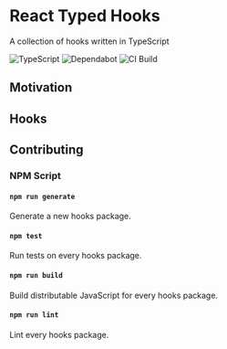 # React Typed Hooks

A collection of hooks written in TypeScript

![TypeScript](https://badgen.net/badge/icon/typescript?icon=typescript&label)
![Dependabot](https://badgen.net/dependabot/react-typed-hooks/react-typed-hooks?icon=dependabot)
![CI Build](https://github.com/react-typed-hooks/react-typed-hooks/workflows/build/badge.svg)

## Motivation

## Hooks

## Contributing

### NPM Script

#### `npm run generate`

Generate a new hooks package.

#### `npm test`

Run tests on every hooks package.

#### `npm run build`

Build distributable JavaScript for every hooks package.

#### `npm run lint`

Lint every hooks package.
